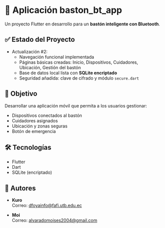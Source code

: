 # 🚀 Aplicación baston_bt_app

Un proyecto Flutter en desarrollo para un **bastón inteligente con Bluetooth**.

## ✅ Estado del Proyecto
- Actualización #2:
    - Navegación funcional implementada
    - Páginas básicas creadas: Inicio, Dispositivos, Cuidadores, Ubicación, Gestión del bastón
    - Base de datos local lista con **SQLite encriptado**
    - Seguridad añadida: clave de cifrado y módulo `secure.dart`

## 📌 Objetivo
Desarrollar una aplicación móvil que permita a los usuarios gestionar:
- Dispositivos conectados al bastón
- Cuidadores asignados
- Ubicación y zonas seguras
- Botón de emergencia

## 🛠️ Tecnologías
- Flutter
- Dart
- SQLite (encriptado)

## 👥 Autores

- **Kuro**  
  Correo: dfoyainfo@fafi.utb.edu.ec

- **Moi**  
  Correo: alvaradomoises2004@gmail.com  
